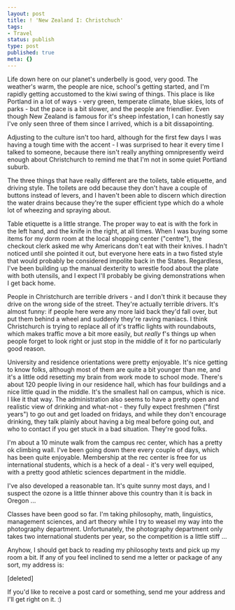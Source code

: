 ```yaml
---
layout: post
title: ! 'New Zealand I: Christchuch'
tags:
- Travel
status: publish
type: post
published: true
meta: {}
---
```

Life down here on our planet's underbelly is good, very good.  The weather's warm, the people are nice, school's getting started, and I'm rapidly getting accustomed to the kiwi swing of things.  This place is like Portland in a lot of ways - very green, temperate climate, blue skies, lots of parks - but the pace is a bit slower, and the people are friendlier. Even though New Zealand is famous for it's sheep infestation, I can honestly say I've only seen three of them since I arrived, which is a bit dissapointing.

Adjusting to the culture isn't too hard, although for the first few days I was having a tough time with the accent - I was surprised to hear it every time I talked to someone, because there isn't really anything omnipresently weird enough about Christchurch to remind me that I'm not in some quiet Portland suburb.

The three things that have really different are the toilets, table etiquette, and driving style.  The toilets are odd because they don't have a couple of buttons instead of levers, and I haven't been able to discern which direction the water drains because they're the super efficient type which do a whole lot of wheezing and spraying about.

Table etiquette is a little strange.  The proper way to eat is with the fork in the left hand, and the knife in the right, at all times.  When I was buying some items for my dorm room at the local shopping center ("centre"), the checkout clerk asked me why Americans don't eat with their knives.  I hadn't noticed until she pointed it out, but everyone here eats in a two fisted style that would probably be considered impolite back in the States. Regardless, I've been building up the manual dexterity to wrestle food about the plate with both utensils, and I expect I'll probably be giving demonstrations when I get back home.

People in Christchurch are terrible drivers - and I don't think it because they drive on the wrong side of the street.  They're actually terrible drivers.  It's almost funny:  if people here were any more laid back they'd fall over, but put them behind a wheel and suddenly they're raving maniacs. I think Christchurch is trying to replace all of it's traffic lights with roundabouts, which makes traffic move a bit more easily, but *really* f's things up when people forget to look right or just stop in the middle of it for no particularly good reason.

University and residence orientations were pretty enjoyable.  It's nice getting to know folks, although most of them are quite a bit younger than me, and it's a little odd resetting my brain from work mode to school mode. There's about 120 people living in our residence hall, which has four buildings and a nice little quad in the middle.  It's the smallest hall on campus, which is nice.  I like it that way.  The administration also seems to have a pretty open and realistic view of drinking and what-not - they fully expect freshmen ("first years") to go out and get loaded on fridays, and while they don't encourage drinking, they talk plainly about having a big meal before going out, and who to contact if you get stuck in a bad situation.  They're good folks.

I'm about a 10 minute walk from the campus rec center, which has a pretty ok climbing wall.  I've been going down there every couple of days, which has been quite enjoyable.  Membership at the rec center is free for us international students, which is a heck of a deal - it's very well equiped, with a pretty good athletic sciences department in the middle.

I've also developed a reasonable tan.  It's quite sunny most days, and I suspect the ozone is a little thinner above this country than it is back in Oregon ...

Classes have been good so far.  I'm taking philosophy, math, linguistics, management sciences, and art theory while I try to weasel my way into the photography department.  Unfortunately, the photography department only takes two international students per year, so the competition is a little stiff ...

Anyhow, I should get back to reading my philosophy texts and pick up my room a bit.  If any of you feel inclined to send me a letter or package of any sort, my address is:

[deleted]

If you'd like to receive a post card or something, send me your address and I'll get right on it. :)
